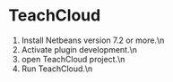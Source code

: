 TeachCloud
==========

1) Install Netbeans version 7.2 or more.\n
2) Activate plugin development.\n
3) open TeachCloud project.\n
4) Run TeachCloud.\n